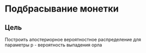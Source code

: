 # Подбрасывание монетки
## Цель    
Построить апостериорное вероятностное распределение для параметры p - вероятность выпадения орла
